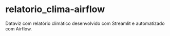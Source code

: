 # relatorio_clima-airflow
Dataviz com relatório climático desenvolvido com Streamlit e automatizado com Airflow.
